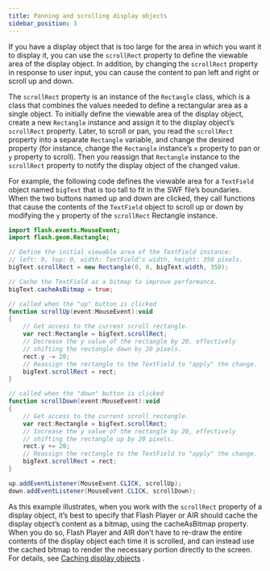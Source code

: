 ```yaml
---
title: Panning and scrolling display objects
sidebar_position: 3
---
```


If you have a display object that is too large for the area in which you want it to display it, you can use the `scrollRect` property to define the viewable area of the display object. In addition, by changing the `scrollRect` property in response to user input, you can cause the content to pan left and right or scroll up and down.

The `scrollRect` property is an instance of the `Rectangle` class, which is a class that combines the values needed to define a rectangular area as a single object. To initially define the viewable area of the display object, create a new `Rectangle` instance and assign it to the display object’s `scrollRect` property. Later, to scroll or pan, you read the `scrollRect` property into a separate `Rectangle` variable, and change the desired property (for instance, change the `Rectangle` instance’s `x` property to pan or `y` property to scroll). Then you reassign that `Rectangle` instance to the `scrollRect` property to notify the display object of the changed value.

For example, the following code defines the viewable area for a `TextField` object named `bigText` that is too tall to fit in the SWF file’s boundaries. When the two buttons named up and down are clicked, they call functions that cause the contents of the `TextField` object to scroll up or down by modifying the `y` property of the `scrollRect` Rectangle instance.

```actionscript
import flash.events.MouseEvent;
import flash.geom.Rectangle;

// Define the initial viewable area of the TextField instance:
// left: 0, top: 0, width: TextField's width, height: 350 pixels.
bigText.scrollRect = new Rectangle(0, 0, bigText.width, 350);

// Cache the TextField as a bitmap to improve performance.
bigText.cacheAsBitmap = true;

// called when the "up" button is clicked
function scrollUp(event:MouseEvent):void
{
    // Get access to the current scroll rectangle.
    var rect:Rectangle = bigText.scrollRect;
    // Decrease the y value of the rectangle by 20, effectively
    // shifting the rectangle down by 20 pixels.
    rect.y -= 20;
    // Reassign the rectangle to the TextField to "apply" the change.
    bigText.scrollRect = rect;
}

// called when the "down" button is clicked
function scrollDown(event:MouseEvent):void
{
    // Get access to the current scroll rectangle.
    var rect:Rectangle = bigText.scrollRect;
    // Increase the y value of the rectangle by 20, effectively
    // shifting the rectangle up by 20 pixels.
    rect.y += 20;
    // Reassign the rectangle to the TextField to "apply" the change.
    bigText.scrollRect = rect;
}

up.addEventListener(MouseEvent.CLICK, scrollUp);
down.addEventListener(MouseEvent.CLICK, scrollDown);
```

As this example illustrates, when you work with the `scrollRect` property of a display object, it’s best to specify that Flash Player or AIR should cache the display object’s content as a bitmap, using the cacheAsBitmap property. When you do so, Flash Player and AIR don’t have to re-draw the entire contents of the display object each time it is scrolled, and can instead use the cached bitmap to render the necessary portion directly to the screen. For details, see [Caching display objects](caching-display-objects.md) .
